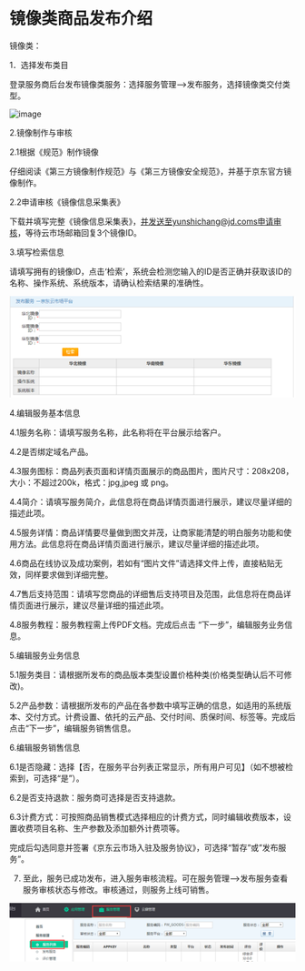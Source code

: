 # 镜像类商品发布介绍

镜像类：

1．选择发布类目

登录服务商后台发布镜像类服务：选择服务管理-->发布服务，选择镜像类交付类型。

![image](https://github.com/jdcloudcom/cn/blob/edit/documentation/Marketplace/Marketplace/MarketPlace-Image/镜像类服务发布1.jpg)

2.镜像制作与审核

2.1根据《规范》制作镜像

仔细阅读《第三方镜像制作规范》与《第三方镜像安全规范》，并基于京东官方镜像制作。

2.2申请审核《镜像信息采集表》

下载并填写完整《镜像信息采集表》，并发送至yunshichang@jd.coms申请审核，等待云市场邮箱回复3个镜像ID。

3.填写检索信息

请填写拥有的镜像ID，点击‘检索’，系统会检测您输入的ID是否正确并获取该ID的名称、操作系统、系统版本，请确认检索结果的准确性。

![image](https://github.com/jdcloudcom/cn/blob/edit/documentation/Marketplace/Marketplace/MarketPlace-Image/%E9%95%9C%E5%83%8F2.png)

4.编辑服务基本信息

4.1服务名称：请填写服务名称，此名称将在平台展示给客户。

4.2是否绑定域名产品。

4.3服务图标：商品列表页面和详情页面展示的商品图片，图片尺寸：208x208，大小：不超过200k，格式：jpg,jpeg 或 png。

4.4简介：请填写服务简介，此信息将在商品详情页面进行展示，建议尽量详细的描述此项。

4.5服务详情：商品详情要尽量做到图文并茂，让商家能清楚的明白服务功能和使用方法。此信息将在商品详情页面进行展示，建议尽量详细的描述此项。

4.6商品在线协议及成功案例，若如有“图片文件”请选择文件上传，直接粘贴无效，同样要求做到详细完整。

4.7售后支持范围：请填写您商品的详细售后支持项目及范围，此信息将在商品详情页面进行展示，建议尽量详细的描述此项。

4.8服务教程：服务教程需上传PDF文档。完成后点击 “下一步”，编辑服务业务信息。

5.编辑服务业务信息

5.1服务类目：请根据所发布的商品版本类型设置价格种类(价格类型确认后不可修改)。

5.2产品参数：请根据所发布的产品在各参数中填写正确的信息，如适用的系统版本、交付方式。计费设置、依托的云产品、交付时间、质保时间、标签等。完成后点击“下一步”，编辑服务销售信息。

6.编辑服务销售信息

6.1是否隐藏：选择【否，在服务平台列表正常显示，所有用户可见】（如不想被检索到，可选择“是”）。

6.2是否支持退款：服务商可选择是否支持退款。

6.3计费方式：可按照商品销售模式选择相应的计费方式，同时编辑收费版本，设置收费项目名称、生产参数及添加额外计费项等。

完成后勾选同意并签署《京东云市场入驻及服务协议》，可选择“暂存”或”发布服务”。

7. 至此，服务已成功发布，进入服务审核流程。可在服务管理-->发布服务查看服务审核状态与修改。审核通过，则服务上线可销售。

![image](https://github.com/jdcloudcom/cn/blob/edit/documentation/Marketplace/Marketplace/MarketPlace-Image/%E9%95%9C%E5%83%8F4.png)
